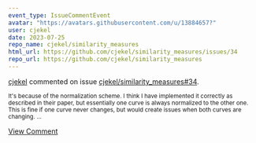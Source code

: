 ```yaml
---
event_type: IssueCommentEvent
avatar: "https://avatars.githubusercontent.com/u/13884657?"
user: cjekel
date: 2023-07-25
repo_name: cjekel/similarity_measures
html_url: https://github.com/cjekel/similarity_measures/issues/34
repo_url: https://github.com/cjekel/similarity_measures
---
```


<a href='https://github.com/cjekel' target='_blank'>cjekel</a> commented on issue <a href='https://github.com/cjekel/similarity_measures/issues/34' target='_blank'>cjekel/similarity_measures#34</a>.

<small>It's because of the normalization scheme. I think I have implemented it correctly as described in their paper, but essentially one curve is always normalized to the other one. This is fine if one curve never changes, but would create issues when both curves are changing....</small>

<a href='https://github.com/cjekel/similarity_measures/issues/34' target='_blank'>View Comment</a>